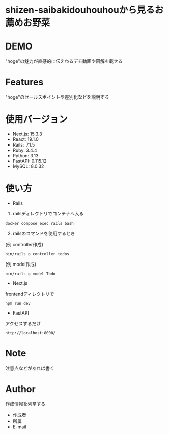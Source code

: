 # shizen-saibakidouhouhouから見るお薦めお野菜

# DEMO

"hoge"の魅力が直感的に伝えわるデモ動画や図解を載せる

# Features

"hoge"のセールスポイントや差別化などを説明する

# 使用バージョン

* Next.js: 15.3.3
* React: 19.1.0
* Rails:  7.1.5
* Ruby: 3.4.4
* Python: 3.13
* FastAPI: 0.115.12
* MySQL: 8.0.32

# 使い方
* Rails

1. railsディレクトリでコンテナへ入る
```
docker compose exec rails bash
```
2. railsのコマンドを使用するとき

(例 controller作成)
```
bin/rails g controller todos 
```
(例 model作成)
```
bin/rails g model Todo 
```

* Next.js

 frontendディレクトリで
```
npm run dev
```

* FastAPI

 アクセスするだけ
```
http://localhost:8000/ 
```
# Note

注意点などがあれば書く

# Author

作成情報を列挙する

* 作成者
* 所属
* E-mail
